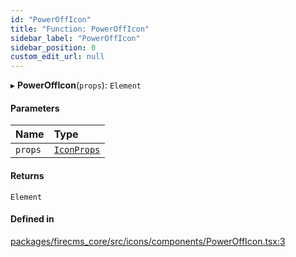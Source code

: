```yaml
---
id: "PowerOffIcon"
title: "Function: PowerOffIcon"
sidebar_label: "PowerOffIcon"
sidebar_position: 0
custom_edit_url: null
---
```


▸ **PowerOffIcon**(`props`): `Element`

#### Parameters

| Name | Type |
| :------ | :------ |
| `props` | [`IconProps`](../types/IconProps.md) |

#### Returns

`Element`

#### Defined in

[packages/firecms_core/src/icons/components/PowerOffIcon.tsx:3](https://github.com/FireCMSco/firecms/blob/d45f3739/packages/firecms_core/src/icons/components/PowerOffIcon.tsx#L3)
